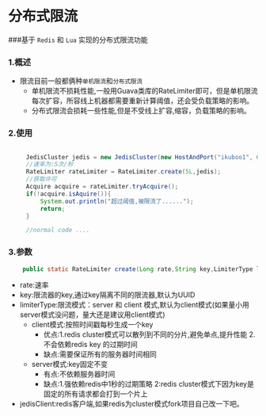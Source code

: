 分布式限流
====
###基于 `Redis` 和 `Lua` 实现的分布式限流功能

### 1.概述
* 限流目前一般都俩种`单机限流`和`分布式限流`<br>
    * 单机限流不损耗性能,一般用Guava类库的RateLimiter即可，但是单机限流每次扩容，所容线上机器都需要重新计算阈值，还会受负载策略的影响。
    * 分布式限流会损耗一些性能,但是不受线上扩容,缩容，负载策略的影响。
###
 
### 2.使用 
```JAVA

     JedisCluster jedis = new JedisCluster(new HostAndPort("ikuboo1", 6379));
     //速率为:5次/秒
     RateLimiter rateLimiter = RateLimiter.create(5L,jedis);
     //获取许可
     Acquire acquire = rateLimiter.tryAcquire();
     if(!acquire.isAquire()){
         System.out.println("超过阈值,被限流了......");
         return;
     }

     //normal code ....
 ```
### 3.参数
```JAVA
	public static RateLimiter create(Long rate,String key,LimiterType limiterType,Jedis jedisClient)
```
* rate:速率
* key:限流器的key,通过key隔离不同的限流器,默认为UUID
* limiterType:限流模式：server 和 client 模式,默认为client模式(如果量小用server模式没问题，量大还是建议用client模式)
	* client模式:按照时间戳每秒生成一个key
		* 优点:1.redis cluster模式可以散列到不同的分片,避免单点,提升性能 2.不会依赖redis key 的过期时间
		* 缺点:需要保证所有的服务器时间相同
	* server模式:key固定不变
		* 有点:不依赖服务器时间
		* 缺点:1.强依赖redis中1秒的过期策略 2:redis cluster模式下因为key是固定的所有请求都会打到一个片上
* jedisClient:redis客户端,如果redis为cluster模式fork项目自己改一下吧。
 

 
 
           